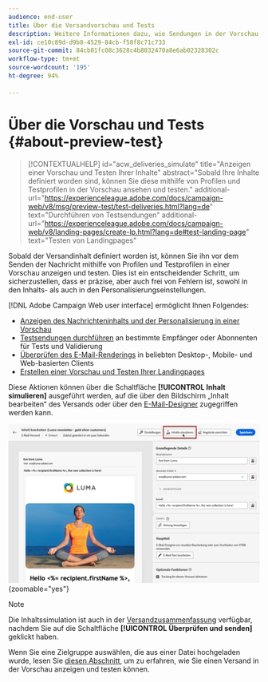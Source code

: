 ```yaml
---
audience: end-user
title: Über die Versandvorschau und Tests
description: Weitere Informationen dazu, wie Sendungen in der Vorschau angezeigt und getestet werden können
exl-id: ce10c89d-d9b8-4529-84cb-f58f8c71c733
source-git-commit: 84cb01fc08c3628c4b8032470a8e6ab02328302c
workflow-type: tm+mt
source-wordcount: '195'
ht-degree: 94%

---
```


# Über die Vorschau und Tests {#about-preview-test}

>[!CONTEXTUALHELP]
>id="acw_deliveries_simulate"
>title="Anzeigen einer Vorschau und Testen Ihrer Inhalte"
>abstract="Sobald Ihre Inhalte definiert worden sind, können Sie diese mithilfe von Profilen und Testprofilen in der Vorschau ansehen und testen."
>additional-url="https://experienceleague.adobe.com/docs/campaign-web/v8/msg/preview-test/test-deliveries.html?lang=de" text="Durchführen von Testsendungen"
>additional-url="https://experienceleague.adobe.com/docs/campaign-web/v8/landing-pages/create-lp.html?lang=de#test-landing-page" text="Testen von Landingpages"

Sobald der Versandinhalt definiert worden ist, können Sie ihn vor dem Senden der Nachricht mithilfe von Profilen und Testprofilen in einer Vorschau anzeigen und testen. Dies ist ein entscheidender Schritt, um sicherzustellen, dass er präzise, aber auch frei von Fehlern ist, sowohl in den Inhalts- als auch in den Personalisierungseinstellungen.

[!DNL Adobe Campaign Web user interface] ermöglicht Ihnen Folgendes:

* [Anzeigen des Nachrichteninhalts und der Personalisierung in einer Vorschau](preview-content.md)
* [Testsendungen durchführen](test-deliveries.md) an bestimmte Empfänger oder Abonnenten für Tests und Validierung
* [Überprüfen des E-Mail-Renderings](email-rendering.md) in beliebten Desktop-, Mobile- und Web-basierten Clients
* [Erstellen einer Vorschau und Testen Ihrer Landingpages](../landing-pages/create-lp.md#test-landing-page)

Diese Aktionen können über die Schaltfläche **[!UICONTROL Inhalt simulieren]** ausgeführt werden, auf die über den Bildschirm „Inhalt bearbeiten“ des Versands oder über den [E-Mail-Designer](../email/get-started-email-designer.md) zugegriffen werden kann.

![](assets/simulate-button.png){zoomable=&quot;yes&quot;}

>[!NOTE]
>
>Die Inhaltssimulation ist auch in der [Versandzusammenfassung](../monitor/prepare-send.md) verfügbar, nachdem Sie auf die Schaltfläche **[!UICONTROL Überprüfen und senden]** geklickt haben.
>
>Wenn Sie eine Zielgruppe auswählen, die aus einer Datei hochgeladen wurde, lesen Sie [diesen Abschnitt](../audience/file-audience.md#preview--test-your-email-test), um zu erfahren, wie Sie einen Versand in der Vorschau anzeigen und testen können.
